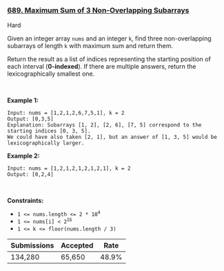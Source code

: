 ### [689. Maximum Sum of 3 Non-Overlapping Subarrays](https://leetcode.com/problems/maximum-sum-of-3-non-overlapping-subarrays/)

Hard

Given an integer array `` nums `` and an integer `` k ``, find three non-overlapping subarrays of length `` k `` with maximum sum and return them.

Return the result as a list of indices representing the starting position of each interval (__0-indexed__). If there are multiple answers, return the lexicographically smallest one.

 

<strong class="example">Example 1:</strong>

```
Input: nums = [1,2,1,2,6,7,5,1], k = 2
Output: [0,3,5]
Explanation: Subarrays [1, 2], [2, 6], [7, 5] correspond to the starting indices [0, 3, 5].
We could have also taken [2, 1], but an answer of [1, 3, 5] would be lexicographically larger.
```

<strong class="example">Example 2:</strong>

```
Input: nums = [1,2,1,2,1,2,1,2,1], k = 2
Output: [0,2,4]
```

 

__Constraints:__

*   <code>1 <= nums.length <= 2 * 10<sup>4</sup></code>
*   <code>1 <= nums[i] < 2<sup>16</sup></code>
*   `` 1 <= k <= floor(nums.length / 3) ``

| Submissions    | Accepted     | Rate   |
| -------------- | ------------ | ------ |
| 134,280 | 65,650 | 48.9% |